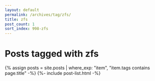 ```yaml
---
layout: default
permalink: /archives/tag/zfs/
title: zfs
post_count: 1
sort_index: 998-zfs
---
```

<h1 class="page-heading">Posts tagged with zfs</h1>
{% assign posts = site.posts | where_exp: "item", "item.tags contains page.title" -%}
{%- include post-list.html -%}
